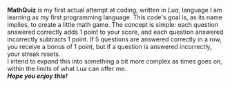 **MathQuiz** is my first actual attempt at coding; written in *Lua*, language I am learning as my first programming language.
This code's goal is, as its name implies, to create a little math game. The concept is simple: each question answered correctly adds 1 point to your score, and each question answered incorrectly subtracts 1 point. If 5 questions are answered correctly in a row, you receive a bonus of 1 point, but if a question is answered incorrectly, your streak resets.<br/>I intend to expand this into something a bit more complex as times goes on, within the limits of what Lua can offer me.<br/>***Hope you enjoy this!***
